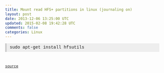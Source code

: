 ```yaml
---
title: Mount read HFS+ partitions in linux (journaling on)
layout: post
date: 2013-12-06 13:25:00 UTC
updated: 2015-02-08 19:42:28 UTC
comments: false
categories: Linux
---
```

<pre style="background-color: #eeeeee; border-left-color: rgb(204, 204, 204); border-left-style: solid; border-width: 0px 0px 0px 5px; font-family: Consolas, Menlo, Monaco, 'Lucida Console', 'Liberation Mono', 'DejaVu Sans Mono', 'Bitstream Vera Sans Mono', 'Courier New', monospace, serif; font-size: 14px; line-height: 17.804800033569336px; margin-bottom: 10px; max-height: 600px; overflow: auto; padding: 5px 5px 5px 10px; vertical-align: baseline; width: auto; word-wrap: normal;"><span style="background-color: transparent;">sudo apt-get install hfsutils</span></pre><div><div><br /></div><code style="border: 0px; font-family: Consolas, Menlo, Monaco, 'Lucida Console', 'Liberation Mono', 'DejaVu Sans Mono', 'Bitstream Vera Sans Mono', 'Courier New', monospace, serif; margin: 0px; padding: 0px; vertical-align: baseline;"><br /></code></div><div><code style="border: 0px; font-family: Consolas, Menlo, Monaco, 'Lucida Console', 'Liberation Mono', 'DejaVu Sans Mono', 'Bitstream Vera Sans Mono', 'Courier New', monospace, serif; margin: 0px; padding: 0px; vertical-align: baseline;"><a href="http://fosswire.com/post/2007/09/dealing-with-mac-formatted-drives-on-linux/">source</a></code></div>